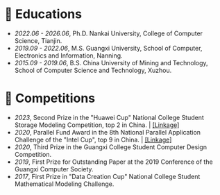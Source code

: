# 📖 Educations
- *2022.06 - 2026.06*, Ph.D. Nankai University, College of Computer Science, Tianjin.
- *2019.09 - 2022.06*, M.S.  Guangxi University, School of Computer, Electronics and Information, Nanning.
- *2015.09 - 2019.06*, B.S.  China University of Mining and Technology, School of Computer Science and Technology, Xuzhou.

# 💬 Competitions
- *2023*, Second Prize in the "Huawei Cup" National College Student Storage Modeling Competition, top 2 in China. \| [\[Linkage\]](https://news.nankai.edu.cn/zhxw/system/2023/04/08/030055307.shtml)
- *2020*, Parallel Fund Award in the 8th National Parallel Application Challenge of the "Intel Cup", top 9 in China. \| [\[Linkage\]](https://www.sohu.com/a/423638908_333359)
- *2020*, Third Prize in the Guangxi College Student Computer Design Competition.
- *2019*, First Prize for Outstanding Paper at the 2019 Conference of the Guangxi Computer Society.
- *2017*, First Prize in "Data Creation Cup" National College Student Mathematical Modeling Challenge.

